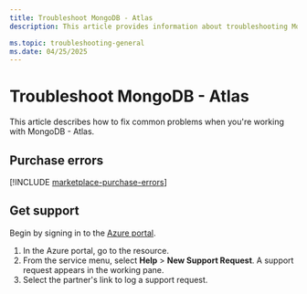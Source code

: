 ```yaml
---
title: Troubleshoot MongoDB - Atlas 
description: This article provides information about troubleshooting MongoDB - Atlas.

ms.topic: troubleshooting-general
ms.date: 04/25/2025
---
```


# Troubleshoot MongoDB - Atlas 

This article describes how to fix common problems when you're working with MongoDB - Atlas.

## Purchase errors

[!INCLUDE [marketplace-purchase-errors](../includes/marketplace-purchase-errors.md)]

## Get support

Begin by signing in to the [Azure portal](https://portal.azure.com/).

1. In the Azure portal, go to the resource.
1. From the service menu, select **Help** > **New Support Request**.
    A support request appears in the working pane.
1. Select the partner's link to log a support request.



